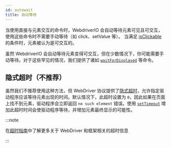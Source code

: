 ```yaml
---
id: autowait
title: 自动等待
---
```


当使用直接与元素交互的命令时，WebdriverIO 会自动等待元素可见且可交互，使用这些命令时不需要手动等待（如 click、setValue 等）。
当满足 [isClickable](https://webdriver.io/docs/api/element/isClickable) 的条件时，元素被认为是可交互的。

虽然 WebdriverIO 会自动等待元素变得可交互，但在少数情况下，你可能需要手动等待。对于这些罕见的情况，我们提供了诸如 [`waitForDisplayed`](/docs/api/element/waitForDisplayed) 等命令。


## 隐式超时（不推荐）

虽然我们不推荐使用这种方法，但 WebDriver 协议提供了[隐式超时](https://w3c.github.io/webdriver/#timeouts)，允许指定驱动程序应该等待元素出现的时间。默认情况下，此超时设置为 `0`，因此如果在页面上找不到元素，驱动程序会立即返回 `no such element` 错误。使用 [`setTimeout`](/docs/api/browser/setTimeout) 增加此超时时间会使驱动程序等待，并增加元素最终显示的可能性。

:::note

在[超时指南](/docs/timeouts)中了解更多关于 WebDriver 和框架相关的超时信息

:::